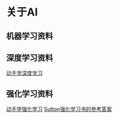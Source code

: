 # 关于AI
## 机器学习资料
## 深度学习资料
[动手学深度学习](https://github.com/ShusenTang/Dive-into-DL-PyTorch)
## 强化学习资料
[动手学强化学习](http://hrl.boyuai.com/chapter/intro)
[Sutton强化学习书的参考答案](https://github.com/LyWangPX/Reinforcement-Learning-2nd-Edition-by-Sutton-Exercise-Solutions/blob/master/Chapter%203/Solutions_to_Reinforcement_Learning_by_Sutton_Chapter_3_rx1.pdf)
